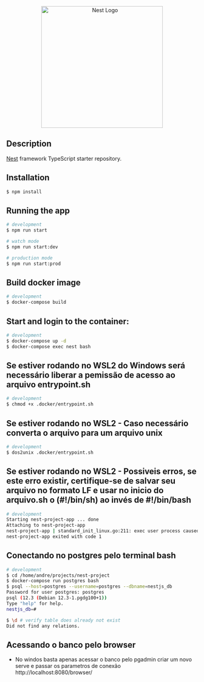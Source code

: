 <p align="center">
  <a href="http://nestjs.com/" target="blank"><img src="https://nestjs.com/img/logo_text.svg" width="320" alt="Nest Logo" /></a>
</p>

[travis-image]: https://api.travis-ci.org/nestjs/nest.svg?branch=master
[travis-url]: https://travis-ci.org/nestjs/nest
[linux-image]: https://img.shields.io/travis/nestjs/nest/master.svg?label=linux
[linux-url]: https://travis-ci.org/nestjs/nest
  
  <!--[![Backers on Open Collective](https://opencollective.com/nest/backers/badge.svg)](https://opencollective.com/nest#backer)
  [![Sponsors on Open Collective](https://opencollective.com/nest/sponsors/badge.svg)](https://opencollective.com/nest#sponsor)-->

## Description

[Nest](https://github.com/nestjs/nest) framework TypeScript starter repository.

## Installation

```bash
$ npm install
```

## Running the app

```bash
# development
$ npm run start

# watch mode
$ npm run start:dev

# production mode
$ npm run start:prod
```

## Build docker image

```bash
# development
$ docker-compose build
```

## Start and login to the container:

```bash
# development
$ docker-compose up -d
$ docker-compose exec nest bash
```

## Se estiver rodando no WSL2 do Windows será necessário liberar a pemissão de acesso ao arquivo entrypoint.sh

```bash
# development
$ chmod +x .docker/entrypoint.sh
```

## Se estiver rodando no WSL2 - Caso necessário converta o arquivo para um arquivo unix

```bash
# development
$ dos2unix .docker/entrypoint.sh
```

## Se estiver rodando no WSL2 - Possiveis erros, se este erro existir, certifique-se de salvar seu arquivo no formato LF e usar no inicio do arquivo.sh o (#!/bin/sh) ao invés de #!/bin/bash

```bash
# development
Starting nest-project-app ... done
Attaching to nest-project-app
nest-project-app | standard_init_linux.go:211: exec user process caused "no such file or directory"
nest-project-app exited with code 1
```


## Conectando no postgres pelo terminal bash

```bash
# development
$ cd /home/andre/projects/nest-project
$ docker-compose run postgres bash
$ psql --host=postgres --username=postgres --dbname=nestjs_db
Password for user postgres: postgres
psql (12.3 (Debian 12.3-1.pgdg100+1))
Type "help" for help.
nestjs_db=#

$ \d # verify table does already not exist
Did not find any relations.
```

## Acessando o banco pelo browser
* No windos basta apenas acessar o banco pelo pgadmin criar um novo serve e passar os parametros de conexão
http://localhost:8080/browser/